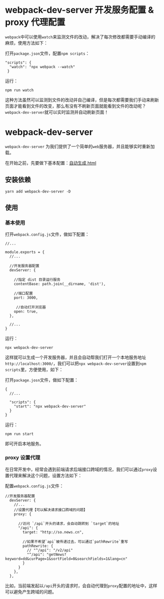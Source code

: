 # webpack-dev-server 开发服务配置 & proxy 代理配置

`webpack`中可以使用`watch`来监测文件的改动，解决了每次修改都需要手动编译的麻烦，使用方法如下：


打开`package.json`文件，配置`npm scripts`：

```
"scripts": {
  "watch": "npx webpack --watch"
 }
```
运行：

```npm run watch```

这种方法虽然可以监测到文件的改动并自己编译，但是每次都需要我们手动来刷新页面才能看到文件的改变，那么有没有不刷新页面就能看到文件的改动呢？`webpack-dev-server`就可以实时监测并自动刷新页面！

# webpack-dev-server

`webpack-dev-server` 为我们提供了一个简单的`web`服务器，并且能够实时重新加载。

在开始之前，先要做下基本配置：[自动生成 html](https://github.com/aimeefe/wepack4-demo/tree/master/demo02)

## 安装依赖

```
yarn add webpack-dev-server -D
```
## 使用

### 基本使用

打开`webpack.config.js`文件，做如下配置：

```
//...

module.exports = {
  //...
  
  //开发服务器配置
  devServer: {

    //指定 dist 目录运行服务
    contentBase: path.join(__dirname, 'dist'),

    //端口配置
    port: 3000,

     //自动打开浏览器
    open: true,
  },
  
  //...
}
```

运行：

```
npx webpack-dev-server
```

这样就可以生成一个开发服务器，并且会自动帮我们打开一个本地服务地址`http://localhost:3000/`，我们可以把`npx webpack-dev-server`设置到`npm scripts`里，方便使用，如下：

打开`package.josn`文件，做如下配置：

```
{
  //...
  
  "scripts": {
    "start": "npx webpack-dev-server"
  }
}
```
运行： 

```
npm run start
```
即可开启本地服务。

### proxy 设置代理

在日常开发中，经常会遇到前端请求后端接口跨域的情况，我们可以通过`proxy`设置代理来解决这个问题，设置方法如下：

配置`webpack.config.js`文件：

```
//开发服务器配置
  devServer: {
    //...
    //设置代理【可以解决请求接口跨域的问题】
    proxy: {

      //访问 `/api`开头的请求，会自动跳转到 `target`的地址
      "/api": {
        target: "http://so.news.cn",

        //如果不希望`api`被传递过去，可以通过`pathRewrite`重写
        pathRewrite: {
          // "^/api": "/v2/api"
          "^/api": "getNews?keyword=dd&curPage=1&sortField=0&searchFields=1&lang=cn"
        }
      }
    },
  },
```

比如，当前端发起以`/api`开头的请求时，会自动代理到`proxy`配置的地址中，这样可以避免产生跨域的问题。
 




